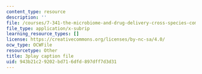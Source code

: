 ```yaml
---
content_type: resource
description: ''
file: /courses/7-341-the-microbiome-and-drug-delivery-cross-species-communication-in-health-and-disease-spring-2018/943b21c29202bd716dfd897dff7d3d31_blD8f7MOhFQ.srt
file_type: application/x-subrip
learning_resource_types: []
license: https://creativecommons.org/licenses/by-nc-sa/4.0/
ocw_type: OCWFile
resourcetype: Other
title: 3play caption file
uid: 943b21c2-9202-bd71-6dfd-897dff7d3d31
---
```

